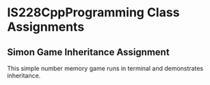 # IS228CppProgramming Class Assignments
## Simon Game Inheritance Assignment
This simple number memory game runs in terminal and demonstrates inheritance.
